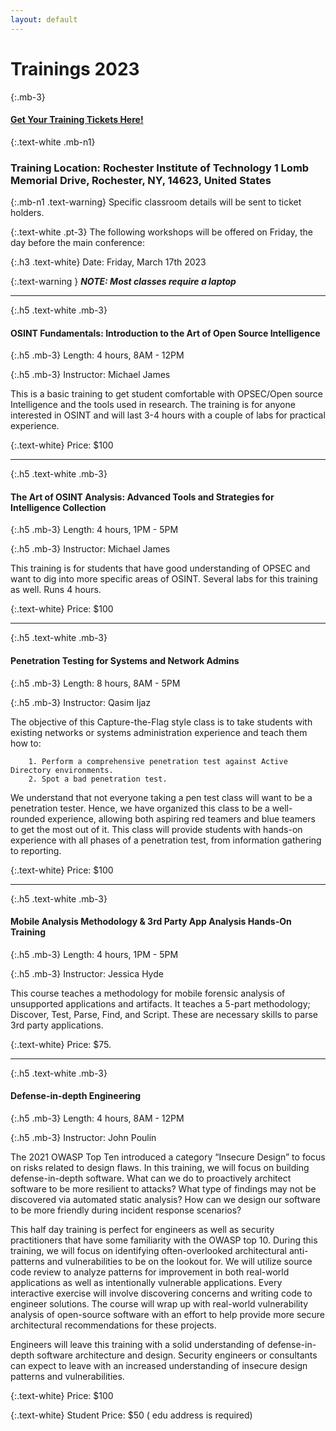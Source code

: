 ```yaml
---
layout: default
---
```

# Trainings 2023

{:.mb-3}
#### [Get Your Training Tickets Here!](https://events.eventzilla.net/e/-bsides-rochester-2023--trainings-2138597401?=1676767103865)

{:.text-white .mb-n1}
### Training Location: Rochester Institute of Technology 1 Lomb Memorial Drive, Rochester, NY, 14623, United States

{:.mb-n1 .text-warning}
Specific classroom details will be sent to ticket holders.

{:.text-white .pt-3}
The following workshops will be offered on Friday, the day before the main conference:

{:.h3 .text-white}
Date: Friday, March 17th 2023

{:.text-warning }
***NOTE: Most classes require a laptop***

***

{:.h5 .text-white .mb-3}
#### OSINT Fundamentals: Introduction to the Art of Open Source Intelligence

{:.h5 .mb-3}
Length: 4 hours, 8AM - 12PM

{:.h5 .mb-3}
Instructor: Michael James

This is a basic training to get student comfortable with OPSEC/Open source Intelligence and the tools used in research.
The training is for anyone interested in OSINT and will last 3-4 hours with a couple of labs for practical experience.

{:.text-white}
Price: $100

***

{:.h5 .text-white .mb-3}
#### The Art of OSINT Analysis: Advanced Tools and Strategies for Intelligence Collection

{:.h5 .mb-3}
Length: 4 hours, 1PM - 5PM

{:.h5 .mb-3}
Instructor: Michael James

This training is for students that have good understanding of OPSEC and want to dig into more specific areas of OSINT. 
Several labs for this training as well. Runs 4 hours.

{:.text-white}
Price: $100

***

{:.h5 .text-white .mb-3}
#### Penetration Testing for Systems and Network Admins

{:.h5 .mb-3}
Length: 8 hours, 8AM - 5PM

{:.h5 .mb-3}
Instructor: Qasim Ijaz

The objective of this Capture-the-Flag style class is to take students with existing networks or systems administration
experience and teach them how to:

        1. Perform a comprehensive penetration test against Active Directory environments.
        2. Spot a bad penetration test. 

We understand that not everyone taking a pen test class will want to be a penetration tester. Hence, we have organized 
this class to be a well-rounded experience, allowing both aspiring red teamers and blue teamers to get the most out of 
it. This class will provide students with hands-on experience with all phases of a penetration test, from information
gathering to reporting.

{:.text-white}
Price: $100

***

{:.h5 .text-white .mb-3}
#### Mobile Analysis Methodology & 3rd Party App Analysis Hands-On Training

{:.h5 .mb-3}
Length: 4 hours, 1PM - 5PM

{:.h5 .mb-3}
Instructor: Jessica Hyde

This course teaches a methodology for mobile forensic analysis of unsupported applications and artifacts. It teaches a 
5-part methodology; Discover, Test, Parse, Find, and Script. These are necessary skills to parse 3rd party applications.

{:.text-white}
Price: $75.

***

{:.h5 .text-white .mb-3}
#### Defense-in-depth Engineering

{:.h5 .mb-3}
Length: 4 hours, 8AM - 12PM

{:.h5 .mb-3}
Instructor: John Poulin

The 2021 OWASP Top Ten introduced a category “Insecure Design” to focus on risks related to design flaws. In this 
training, we will focus on building defense-in-depth software. What can we do to proactively architect software to be
more resilient to attacks? What type of findings may not be discovered via automated static analysis? How can we design
our software to be more friendly during incident response scenarios?

This half day training is perfect for engineers as well as security practitioners that have some familiarity with the 
OWASP top 10. During this training, we will focus on identifying often-overlooked architectural anti-patterns and 
vulnerabilities to be on the lookout for. We will utilize source code review to analyze patterns for improvement in 
both real-world applications as well as intentionally vulnerable applications. Every interactive exercise will involve
discovering concerns and writing code to engineer solutions. The course will wrap up with real-world vulnerability 
analysis of open-source software with an effort to help provide more secure architectural recommendations for these 
projects.

Engineers will leave this training with a solid understanding of defense-in-depth software architecture and design. 
Security engineers or consultants can expect to leave with an increased understanding of insecure design patterns and
vulnerabilities.

{:.text-white}
Price: $100

{:.text-white}
Student Price: $50 ( edu address is required)

